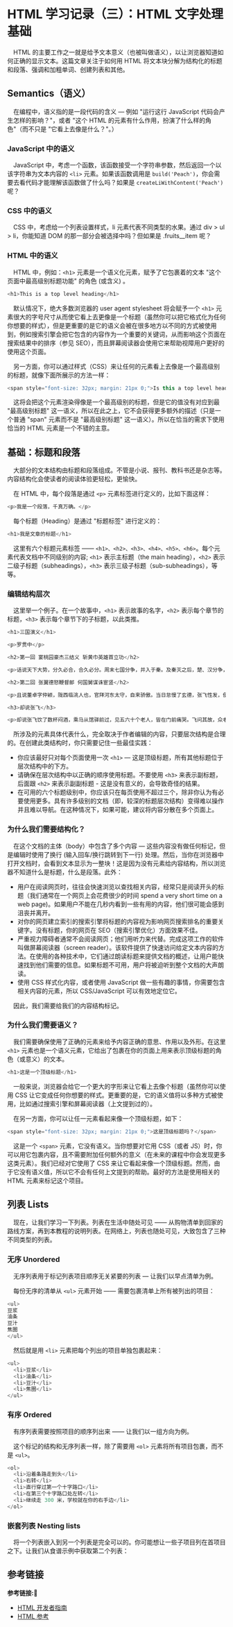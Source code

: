 # HTML 学习记录（三）：HTML 文字处理基础

&emsp;HTML 的主要工作之一就是给予文本意义（也被叫做语义），以让浏览器知道如何正确的显示文本。这篇文章关注于如何用 HTML 将文本块分解为结构化的标题和段落、强调和加粗单词、创建列表和其他。

## Semantics（语义）

&emsp;在编程中，语义指的是一段代码的含义 — 例如 "运行这行 JavaScript 代码会产生怎样的影响？"，或者 "这个 HTML 的元素有什么作用，扮演了什么样的角色"（而不只是 "它看上去像是什么？"。）

### JavaScript 中的语义

&emsp;JavaScript 中，考虑一个函数，该函数接受一个字符串参数，然后返回一个以该字符串为文本内容的 `<li>` 元素。如果该函数调用是 `build('Peach')`，你会需要去看代码才能理解该函数做了什么吗？如果是 `createLiWithContent('Peach')` 呢？

### CSS 中的语义

&emsp;CSS 中，考虑给一个列表设置样式，li 元素代表不同类型的水果。通过 div > ul > li，你能知道 DOM 的那一部分会被选择中吗？但如果是 .fruits__item 呢？

### HTML 中的语义

&emsp;HTML 中，例如：`<h1>` 元素是一个语义化元素，赋予了它包裹着的文本 "这个页面中最高级别标题功能" 的角色 (或含义) 。

```javascript
<h1>This is a top level heading</h1>
```

&emsp;默认情况下，绝大多数浏览器的 user agent stylesheet 将会赋予一个 `<h1>` 元素很大的字号尺寸从而使它看上去更像是一个标题（虽然你可以把它格式化为任何你想要的样式），但是更重要的是它的语义会被在很多地方以不同的方式被使用到，例如搜索引擎会把它包含的内容作为一个重要的关键词，从而影响这个页面在搜索结果中的排序（参见 SEO），而且屏幕阅读器会使用它来帮助视障用户更好的使用这个页面。

&emsp;另一方面，你可以通过样式（CSS）来让任何的元素看上去像是一个最高级别的标题，就像下面所展示的方法一样：

```javascript
<span style="font-size: 32px; margin: 21px 0;">Is this a top level heading?</span>
```

&emsp;这将会把这个元素渲染得像是一个最高级别的标题，但是它的值没有对应到最 "最高级别标题" 这一语义，所以在此之上，它不会获得更多额外的描述（只是一个普通 "span" 元素而不是 "最高级别标题" 这一语义）。所以在恰当的需求下使用恰当的 HTML 元素是一个不错的主意。

## 基础：标题和段落

&emsp;大部分的文本结构由标题和段落组成。不管是小说、报刊、教科书还是杂志等。内容结构化会使读者的阅读体验更轻松，更愉快。

&emsp;在 HTML 中，每个段落是通过 `<p>` 元素标签进行定义的，比如下面这样：

```javascript
<p>我是一个段落，千真万确。</p>
```

&emsp;每个标题（Heading）是通过 "标题标签" 进行定义的：

```javascript
<h1>我是文章的标题</h1>
```

&emsp;这里有六个标题元素标签 —— `<h1>、<h2>、<h3>、<h4>、<h5>、<h6>`。每个元素代表文档中不同级别的内容; `<h1>` 表示主标题（the main heading），`<h2>` 表示二级子标题（subheadings），`<h3>` 表示三级子标题（sub-subheadings），等等。

### 编辑结构层次

&emsp;这里举一个例子。在一个故事中，`<h1>` 表示故事的名字，`<h2>` 表示每个章节的标题，`<h3>` 表示每个章节下的子标题，以此类推。

```javascript
<h1>三国演义</h1>

<p>罗贯中</p>

<h2>第一回 宴桃园豪杰三结义 斩黄巾英雄首立功</h2>

<p>话说天下大势，分久必合，合久必分。周末七国分争，并入于秦。及秦灭之后，楚、汉分争，又并入于汉……</p>

<h2>第二回 张翼德怒鞭督邮 何国舅谋诛宦竖</h2>

<p>且说董卓字仲颖，陇西临洮人也，官拜河东太守，自来骄傲。当日怠慢了玄德，张飞性发，便欲杀之……</p>

<h3>却说张飞</h3>

<p>却说张飞饮了数杯闷酒，乘马从馆驿前过，见五六十个老人，皆在门前痛哭。飞问其故，众老人答曰：“督邮逼勒县吏，欲害刘公；我等皆来苦告，不得放入，反遭把门人赶打！”……</p>
```

&emsp;所涉及的元素具体代表什么，完全取决于作者编辑的内容，只要层次结构是合理的。在创建此类结构时，你只需要记住一些最佳实践：

+ 你应该最好只对每个页面使用一次 `<h1>` — 这是顶级标题，所有其他标题位于层次结构中的下方。
+ 请确保在层次结构中以正确的顺序使用标题。不要使用 `<h3>` 来表示副标题，后面跟 `<h2>` 来表示副副标题 - 这是没有意义的，会导致奇怪的结果。
+ 在可用的六个标题级别中，你应该只在每页使用不超过三个，除非你认为有必要使用更多。具有许多级别的文档（即，较深的标题层次结构）变得难以操作并且难以导航。在这种情况下，如果可能，建议将内容分散在多个页面上。

### 为什么我们需要结构化？

&emsp;在这个文档的主体（body）中包含了多个内容 — 这些内容没有做任何标记，但是编辑时使用了换行 (输入回车/换行跳转到下一行) 处理。然后，当你在浏览器中打开文档时，会看到文本显示为一整块！这是因为没有元素给内容结构，所以浏览器不知道什么是标题，什么是段落。此外：

+ 用户在阅读网页时，往往会快速浏览以查找相关内容，经常只是阅读开头的标题（我们通常在一个网页上会花费很少的时间 spend a very short time on a web page)。如果用户不能在几秒内看到一些有用的内容，他们很可能会感到沮丧并离开。
+ 对你的网页建立索引的搜索引擎将标题的内容视为影响网页搜索排名的重要关键字。没有标题，你的网页在 SEO（搜索引擎优化）方面效果不佳。
+ 严重视力障碍者通常不会阅读网页；他们用听力来代替。完成这项工作的软件叫做屏幕阅读器（screen reader）。该软件提供了快速访问给定文本内容的方法。在使用的各种技术中，它们通过朗读标题来提供文档的概述，让用户能快速找到他们需要的信息。如果标题不可用，用户将被迫听到整个文档的大声朗读。
+ 使用 CSS 样式化内容，或者使用 JavaScript 做一些有趣的事情，你需要包含相关内容的元素，所以 CSS/JavaScript 可以有效地定位它。

&emsp;因此，我们需要给我们的内容结构标记。

### 为什么我们需要语义？

&emsp;我们需要确保使用了正确的元素来给予内容正确的意思、作用以及外形。在这里 `<h1>` 元素也是一个语义元素，它给出了包裹在你的页面上用来表示顶级标题的角色（或意义）的文本。

```javascript
<h1>这是一个顶级标题</h1>
```

&emsp;一般来说，浏览器会给它一个更大的字形来让它看上去像个标题（虽然你可以使用 CSS 让它变成任何你想要的样式。更重要的是，它的语义值将以多种方式被使用，比如通过搜索引擎和屏幕阅读器（上文提到过的）。

&emsp;在另一方面，你可以让任一元素看起来像一个顶级标题，如下：

```javascript
<span style="font-size: 32px; margin: 21px 0;">这是顶级标题吗？</span>
```

&emsp;这是一个 `<span>` 元素，它没有语义。当你想要对它用 CSS（或者 JS）时，你可以用它包裹内容，且不需要附加任何额外的意义（在未来的课程中你会发现更多这类元素）。我们已经对它使用了 CSS 来让它看起来像一个顶级标题。然而，由于它没有语义值，所以它不会有任何上文提到的帮助。最好的方法是使用相关的 HTML 元素来标记这个项目。

## 列表 Lists

&emsp;现在，让我们学习一下列表。列表在生活中随处可见 —— 从购物清单到回家的路线方案，再到本教程的说明列表。在网络上，列表也随处可见，大致包含了三种不同类型的列表。

### 无序 Unordered

&emsp;无序列表用于标记列表项目顺序无关紧要的列表 — 让我们以早点清单为例。

&emsp;每份无序的清单从 `<ul>` 元素开始 —— 需要包裹清单上所有被列出的项目：

```javascript
<ul>
豆浆
油条
豆汁
焦圈
</ul>
```

&emsp;然后就是用 `<li>` 元素把每个列出的项目单独包裹起来：

```javascript
<ul>
  <li>豆浆</li>
  <li>油条</li>
  <li>豆汁</li>
  <li>焦圈</li>
</ul>
```

### 有序 Ordered

&emsp;有序列表需要按照项目的顺序列出来 —— 让我们以一组方向为例。

&emsp;这个标记的结构和无序列表一样，除了需要用 `<ol>` 元素将所有项目包裹，而不是 `<ul>`。

```javascript
<ol>
  <li>沿着条路走到头</li>
  <li>右转</li>
  <li>直行穿过第一个十字路口</li>
  <li>在第三个十字路口处左转</li>
  <li>继续走 300 米，学校就在你的右手边</li>
</ol>
```

### 嵌套列表 Nesting lists

&emsp;将一个列表嵌入到另一个列表是完全可以的。你可能想让一些子项目列在首项目之下。让我们从食谱示例中获取第二个列表：



















## 参考链接
**参考链接:🔗**
+ [HTML 开发者指南](https://developer.mozilla.org/zh-CN/docs/Learn/HTML)
+ [HTML 参考](https://developer.mozilla.org/zh-CN/docs/Web/HTML/Reference)
